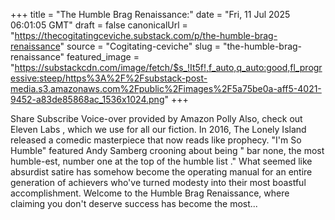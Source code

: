 +++
title = "The Humble Brag Renaissance:"
date = "Fri, 11 Jul 2025 06:01:05 GMT"
draft = false
canonicalUrl = "https://thecogitatingceviche.substack.com/p/the-humble-brag-renaissance"
source = "Cogitating-ceviche"
slug = "the-humble-brag-renaissance"
featured_image = "https://substackcdn.com/image/fetch/$s_!It5f!,f_auto,q_auto:good,fl_progressive:steep/https%3A%2F%2Fsubstack-post-media.s3.amazonaws.com%2Fpublic%2Fimages%2F5a75be0a-aff5-4021-9452-a83de85868ac_1536x1024.png"
+++

Share Subscribe Voice-over provided by Amazon Polly Also, check out Eleven Labs , which we use for all our fiction. In 2016, The Lonely Island released a comedic masterpiece that now reads like prophecy. "I'm So Humble" featured Andy Samberg crooning about being " bar none, the most humble-est, number one at the top of the humble list ." What seemed like absurdist satire has somehow become the operating manual for an entire generation of achievers who've turned modesty into their most boastful accomplishment. Welcome to the Humble Brag Renaissance, where claiming you don't deserve success has become the most...
